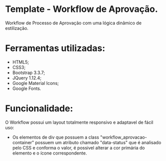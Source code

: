 # Template - Workflow de Aprovação.
Workflow de Processo de Aprovação com uma lógica dinâmico de estilização.

# Ferramentas utilizadas:
- HTML5;
- CSS3;
- Bootstrap 3.3.7;
- JQuery 1.12.4;
- Google Material Icons;
- Google Fonts.

# Funcionalidade:
O Workflow possui um layout totalmente responsivo e adaptavel de fácil uso:
- Os elementos de div que possuem a class "workflow_aprovacao-container" possuem um atributo chamado "data-status" que é analisado pelo CSS e conforma o valor, é possivel alterar a cor primária do elemento e o ícone correspondente.
